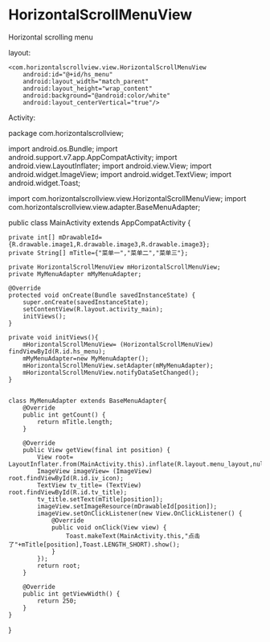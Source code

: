 # HorizontalScrollMenuView
Horizontal scrolling menu


layout:


<?xml version="1.0" encoding="utf-8"?>
<RelativeLayout xmlns:android="http://schemas.android.com/apk/res/android"
    android:layout_width="match_parent"
    android:layout_height="match_parent">

    <com.horizontalscrollview.view.HorizontalScrollMenuView
        android:id="@+id/hs_menu"
        android:layout_width="match_parent"
        android:layout_height="wrap_content"
        android:background="@android:color/white"
        android:layout_centerVertical="true"/>


</RelativeLayout>



Activity:

package com.horizontalscrollview;

import android.os.Bundle;
import android.support.v7.app.AppCompatActivity;
import android.view.LayoutInflater;
import android.view.View;
import android.widget.ImageView;
import android.widget.TextView;
import android.widget.Toast;

import com.horizontalscrollview.view.HorizontalScrollMenuView;
import com.horizontalscrollview.view.adapter.BaseMenuAdapter;

public class MainActivity extends AppCompatActivity {

    private int[] mDrawableId={R.drawable.image1,R.drawable.image3,R.drawable.image3};
    private String[] mTitle={"菜单一","菜单二","菜单三"};

    private HorizontalScrollMenuView mHorizontalScrollMenuView;
    private MyMenuAdapter mMyMenuAdapter;

    @Override
    protected void onCreate(Bundle savedInstanceState) {
        super.onCreate(savedInstanceState);
        setContentView(R.layout.activity_main);
        initViews();
    }

    private void initViews(){
        mHorizontalScrollMenuView= (HorizontalScrollMenuView) findViewById(R.id.hs_menu);
        mMyMenuAdapter=new MyMenuAdapter();
        mHorizontalScrollMenuView.setAdapter(mMyMenuAdapter);
        mHorizontalScrollMenuView.notifyDataSetChanged();
    }


    class MyMenuAdapter extends BaseMenuAdapter{
        @Override
        public int getCount() {
            return mTitle.length;
        }

        @Override
        public View getView(final int position) {
            View root= LayoutInflater.from(MainActivity.this).inflate(R.layout.menu_layout,null);
            ImageView imageView= (ImageView) root.findViewById(R.id.iv_icon);
            TextView tv_title= (TextView) root.findViewById(R.id.tv_title);
            tv_title.setText(mTitle[position]);
            imageView.setImageResource(mDrawableId[position]);
            imageView.setOnClickListener(new View.OnClickListener() {
                @Override
                public void onClick(View view) {
                    Toast.makeText(MainActivity.this,"点击了"+mTitle[position],Toast.LENGTH_SHORT).show();
                }
            });
            return root;
        }

        @Override
        public int getViewWidth() {
            return 250;
        }
    }


}
